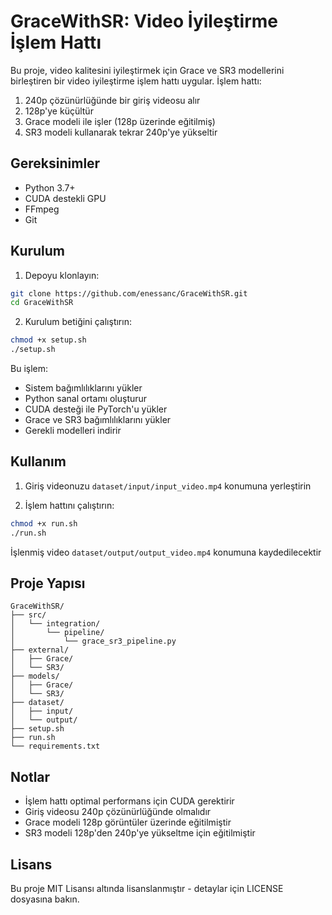 # GraceWithSR: Video İyileştirme İşlem Hattı

Bu proje, video kalitesini iyileştirmek için Grace ve SR3 modellerini birleştiren bir video iyileştirme işlem hattı uygular. İşlem hattı:
1. 240p çözünürlüğünde bir giriş videosu alır
2. 128p'ye küçültür
3. Grace modeli ile işler (128p üzerinde eğitilmiş)
4. SR3 modeli kullanarak tekrar 240p'ye yükseltir

## Gereksinimler

- Python 3.7+
- CUDA destekli GPU
- FFmpeg
- Git

## Kurulum

1. Depoyu klonlayın:
```bash
git clone https://github.com/enessanc/GraceWithSR.git
cd GraceWithSR
```

2. Kurulum betiğini çalıştırın:
```bash
chmod +x setup.sh
./setup.sh
```

Bu işlem:
- Sistem bağımlılıklarını yükler
- Python sanal ortamı oluşturur
- CUDA desteği ile PyTorch'u yükler
- Grace ve SR3 bağımlılıklarını yükler
- Gerekli modelleri indirir

## Kullanım

1. Giriş videonuzu `dataset/input/input_video.mp4` konumuna yerleştirin

2. İşlem hattını çalıştırın:
```bash
chmod +x run.sh
./run.sh
```

İşlenmiş video `dataset/output/output_video.mp4` konumuna kaydedilecektir

## Proje Yapısı

```
GraceWithSR/
├── src/
│   └── integration/
│       └── pipeline/
│           └── grace_sr3_pipeline.py
├── external/
│   ├── Grace/
│   └── SR3/
├── models/
│   ├── Grace/
│   └── SR3/
├── dataset/
│   ├── input/
│   └── output/
├── setup.sh
├── run.sh
└── requirements.txt
```

## Notlar

- İşlem hattı optimal performans için CUDA gerektirir
- Giriş videosu 240p çözünürlüğünde olmalıdır
- Grace modeli 128p görüntüler üzerinde eğitilmiştir
- SR3 modeli 128p'den 240p'ye yükseltme için eğitilmiştir

## Lisans

Bu proje MIT Lisansı altında lisanslanmıştır - detaylar için LICENSE dosyasına bakın. 